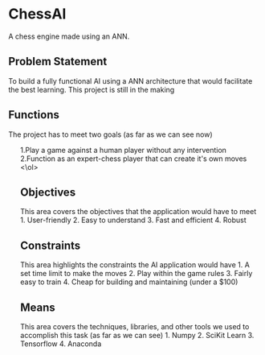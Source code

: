 # ChessAI
A chess engine made using an ANN.

<h2>Problem Statement</h2>
To build a fully functional AI using a ANN architecture that would facilitate the best learning. This project is still in the making

<h2>Functions</h2>
The project has to meet two goals (as far as we can see now)
  <ol>
  1.Play a game against a human player without any intervention
  2.Function as an expert-chess player that can create it's own moves
  <\ol>

<h2>Objectives</h2>
This area covers the objectives that the application would have to meet
  1. User-friendly
  2. Easy to understand
  3. Fast and efficient
  4. Robust
  
<h2>Constraints</h2>
This area highlights the constraints the AI application would have
  1. A set time limit to make the moves
  2. Play within the game rules
  3. Fairly easy to train 
  4. Cheap for building and maintaining (under a $100)

<h2>Means</h2>
This area covers the techniques, libraries, and other tools we used to accomplish this task (as far as we can see)
  1. Numpy
  2. SciKit Learn
  3. Tensorflow
  4. Anaconda
